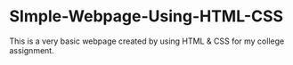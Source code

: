 # SImple-Webpage-Using-HTML-CSS
This is a very basic webpage created by using HTML &amp; CSS for my college assignment.
